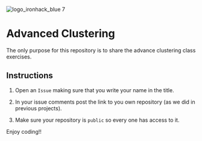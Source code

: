 ![logo_ironhack_blue 7](https://user-images.githubusercontent.com/23629340/40541063-a07a0a8a-601a-11e8-91b5-2f13e4e6b441.png)

# Advanced Clustering

The only purpose for this repository is to share the advance clustering class exercises.

## Instructions

1. Open an `Issue` making sure that you write your name in the title.

2.  In your issue comments post the link to you own repository (as we did in previous projects).

3.  Make sure your repository is `public` so every one has access to it.


Enjoy coding!!
